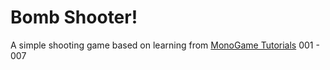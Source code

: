 # Bomb Shooter!
A simple shooting game based on learning from [MonoGame Tutorials](https://www.youtube.com/playlist?list=PLV27bZtgVIJqoeHrQq6Mt_S1-Fvq_zzGZ) 001 - 007
